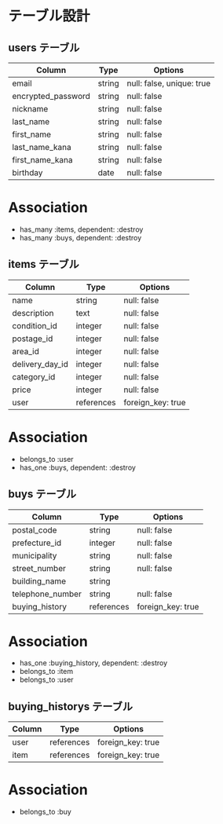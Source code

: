 # テーブル設計


## users テーブル

| Column             | Type   | Options                   |
| ------------------ | ------ | ------------------------- |
| email              | string | null: false, unique: true |
| encrypted_password | string | null: false               |
| nickname           | string | null: false               |
| last_name          | string | null: false               |
| first_name         | string | null: false               |
| last_name_kana     | string | null: false               |
| first_name_kana    | string | null: false               |
| birthday           | date   | null: false               |

# Association
<!-- - has_many :comments -->
- has_many :items, dependent: :destroy
- has_many :buys, dependent: :destroy



## items テーブル

| Column          | Type       | Options            |
| --------------- | ---------- | ------------------ |
| name            | string     | null: false        |
| description     | text       | null: false        |
| condition_id    | integer    | null: false        |
| postage_id      | integer    | null: false        |
| area_id         | integer    | null: false        |
| delivery_day_id | integer    | null: false        |
| category_id     | integer    | null: false        |
| price           | integer    | null: false        |
| user            | references | foreign_key: true  |


# Association
<!-- - has_many :comments -->
- belongs_to :user
- has_one :buys, dependent: :destroy



<!-- ## comments テーブル

| Column  | Type       | Options     |
| ------- | ---------- | ----------- |
| text    | text       | null: false |
| user_id | references |             |
| item_id | references |             |


# Association
- belongs_to :user
- belongs_to :item -->



## buys テーブル

| Column           | Type       | Options           |
| ---------------- | ---------- | ----------------- |
| postal_code      | string     | null: false       |
| prefecture_id    | integer    | null: false       |
| municipality     | string     | null: false       |
| street_number    | string     | null: false       |
| building_name    | string     |                   |
| telephone_number | string     | null: false       |
| buying_history   | references | foreign_key: true |

# Association
- has_one :buying_history, dependent: :destroy
- belongs_to :item
- belongs_to :user



## buying_historys テーブル

| Column | Type       | Options           |
| ------ | ---------- | ----------------- |
| user   | references | foreign_key: true |
| item   | references | foreign_key: true |

# Association
- belongs_to :buy